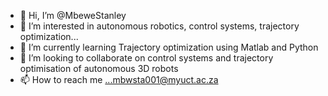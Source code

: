 - 👋 Hi, I’m @MbeweStanley
- 👀 I’m interested in autonomous robotics, control systems, trajectory optimization...
- 🌱 I’m currently learning Trajectory optimization using Matlab and Python
- 💞️ I’m looking to collaborate on control systems and trajectory optimisation of autonomous 3D robots
- 📫 How to reach me ...mbwsta001@myuct.ac.za

<!---
MbeweStanley/MbeweStanley is a ✨ special ✨ repository because its `README.md` (this file) appears on your GitHub profile.
You can click the Preview link to take a look at your changes.
--->
